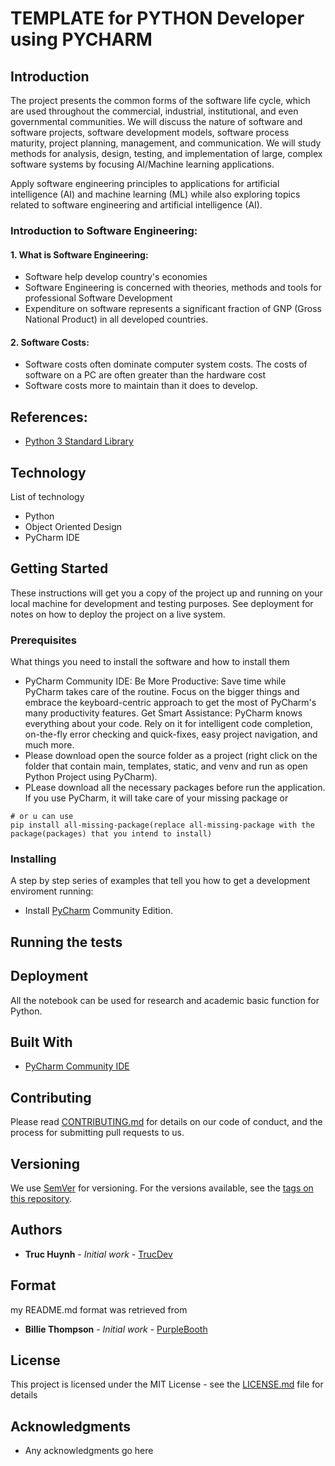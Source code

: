 # TEMPLATE for PYTHON Developer using PYCHARM

## Introduction

The project presents the common forms of the software life cycle, which are used throughout the
commercial, industrial, institutional, and even governmental communities. We will discuss the
nature of software and software projects, software development models, software process maturity,
project planning, management, and communication. We will study methods for analysis, design,
testing, and implementation of large, complex software systems by focusing AI/Machine learning
applications.

Apply software engineering principles to applications for artificial intelligence (AI) and machine learning (ML) while also exploring topics related to
software engineering and artificial intelligence (AI).

### Introduction to Software Engineering:

#### 1. What is Software Engineering:
- Software help develop country's economies
- Software Engineering is concerned with theories, methods and tools for professional Software Development
- Expenditure on software represents a significant fraction of GNP (Gross National Product) in all developed countries.

#### 2. Software Costs:
- Software costs often dominate computer system costs. The costs of software on a PC are often greater than the hardware cost
- Software costs more to maintain than it does to develop. 


## References:
- [Python 3 Standard Library](https://docs.python.org/3/index.html)

## Technology
List of technology
- Python 
- Object Oriented Design
- PyCharm IDE

## Getting Started
These instructions will get you a copy of the project up and running on your local machine for development and testing purposes. See deployment for notes on how to deploy the project on a live system.

### Prerequisites
What things you need to install the software and how to install them
- PyCharm Community IDE: Be More Productive: Save time while PyCharm takes care of the routine. Focus on the bigger things and embrace the keyboard-centric approach to get the most of PyCharm's many productivity features. Get Smart Assistance: PyCharm knows everything about your code. Rely on it for intelligent code completion, on-the-fly error checking and quick-fixes, easy project navigation, and much more.
- Please download open the source folder as a project (right click on the folder that contain main, templates, static, and venv and run as open Python Project using PyCharm).
- PLease download all the necessary packages before run the application. If you use PyCharm, it will take care of your missing package or
```
# or u can use
pip install all-missing-package(replace all-missing-package with the package(packages) that you intend to install)
```

### Installing
A step by step series of examples that tell you how to get a development enviroment running:
* Install [PyCharm](https://www.jetbrains.com/help/pycharm/installation-guide.html) Community Edition.


## Running the tests


## Deployment
All the notebook can be used for research and academic basic function for Python. 

## Built With
* [PyCharm Community IDE](https://www.jetbrains.com/pycharm/download/#section=windows) 

## Contributing
Please read [CONTRIBUTING.md](CONTRIBUTING.md) for details on our code of conduct, and the process for submitting pull requests to us.

## Versioning

We use [SemVer](http://semver.org/) for versioning. For the versions available, see the [tags on this repository](). 

## Authors

* **Truc Huynh** - *Initial work* - [TrucDev](https://github.com/jackyhuynh)

## Format
my README.md format was retrieved from
* **Billie Thompson** - *Initial work* - [PurpleBooth](https://github.com/PurpleBooth)

## License

This project is licensed under the MIT License - see the [LICENSE.md](LICENSE.md) file for details

## Acknowledgments
* Any acknowledgments go here
